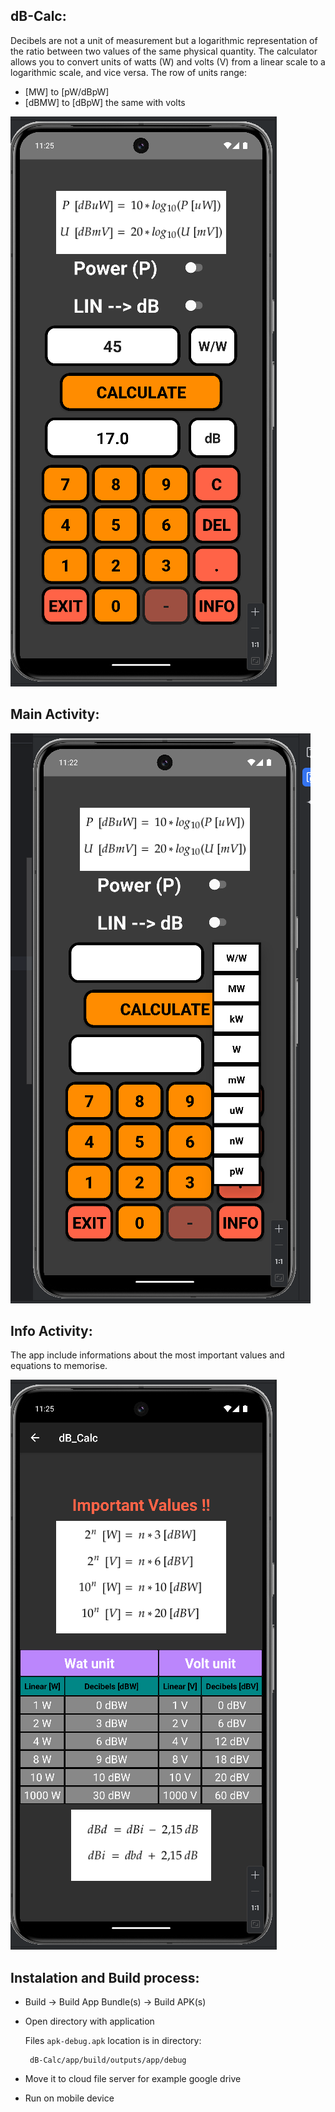 ## dB-Calc:

Decibels are not a unit of measurement but a logarithmic representation of the ratio between two values of the same physical quantity.
The calculator allows you to convert units of watts (W) and volts (V) from a linear scale to a logarithmic scale, and vice versa.
The row of units range:
- [MW] to [pW/dBpW] 
- [dBMW] to [dBpW]
the same with volts

![img](img/1.png)

## Main Activity:

![img](img/2.png)

## Info Activity:

The app include informations about the most important values and equations to memorise.

![img](img/3.png)

## Instalation and Build process:

- Build -> Build App Bundle(s) -> Build APK(s)
- Open directory with application

    Files `apk-debug.apk` location is in directory:
    
   ```
    dB-Calc/app/build/outputs/app/debug
    ```

- Move it to cloud file server for example google drive
- Run on mobile device